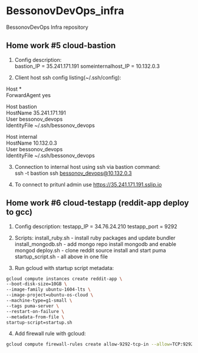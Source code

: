 # BessonovDevOps_infra
BessonovDevOps Infra repository
                                                                                                     
## Home work #5 cloud-bastion                                                                                        
1. Config description:                                                                               
	bastion_IP = 35.241.171.191
	someinternalhost_IP = 10.132.0.3

2. Client host ssh config listing(~/.ssh/config):                                                         
                                                                                                     
Host            *                                                                                    
  ForwardAgent  yes                                                                                  
                                                                                                     
Host            bastion                                                                              
  HostName      35.241.171.191                                                                       
  User          bessonov_devops                                                                      
  IdentityFile  ~/.ssh/bessonov_devops                                                               
                                                                                                     
Host            internal                                                                             
  HostName      10.132.0.3                                                                           
  User          bessonov_devops                                                                      
  IdentityFile  ~/.ssh/bessonov_devops                                                               
                                                                                                     
3. Connection to internal host using ssh via bastion command:                                        
        ssh -t bastion ssh bessonov_devops@10.132.0.3                                                

4. To connect to pritunl admin use https://35.241.171.191.sslip.io 

## Home work #6 cloud-testapp (reddit-app deploy to gcc)

1. Config description:
	testapp_IP = 34.76.24.210
	testapp_port = 9292

2. Scripts:
	install_ruby.sh - install ruby packages and update bundler
 	install_mongodb.sh - add mongo repo install mongodb and enable mongod
 	deploy.sh - clone reddit source install and start puma 
 	startup_script.sh - all above in one file

3. Run gcloud with startup script metadata:
  ```bash
  gcloud compute instances create reddit-app \
  --boot-disk-size=10GB \
  --image-family ubuntu-1604-lts \
  --image-project=ubuntu-os-cloud \
  --machine-type=g1-small \
  --tags puma-server \
  --restart-on-failure \
  --metadata-from-file \
  startup-script=startup.sh 
  ```
4. Add firewall rule with gcloud:   
  ```bash
  gcloud compute firewall-rules create allow-9292-tcp-in --allow=TCP:9292
  ```
